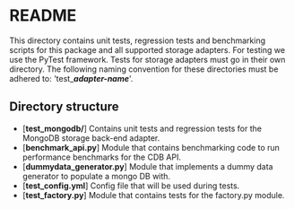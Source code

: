 # README

This directory contains unit tests, regression tests and benchmarking scripts for this
package and all supported storage adapters. For testing we use the PyTest framework.
Tests for storage adapters must go in their own directory. The following naming convention for these
directories must be adhered to: 'test_***adapter-name***'.

## Directory structure
* [**test_mongodb/**] Contains unit tests and regression tests for the MongoDB storage back-end adapter.
* [**benchmark_api.py**] Module that contains benchmarking code to run performance benchmarks for the CDB API.
* [**dummydata_generator.py**] Module that implements a dummy data generator to populate a mongo DB with.
* [**test_config.yml**] Config file that will be used during tests.
* [**test_factory.py**] Module that contains tests for the factory.py module.